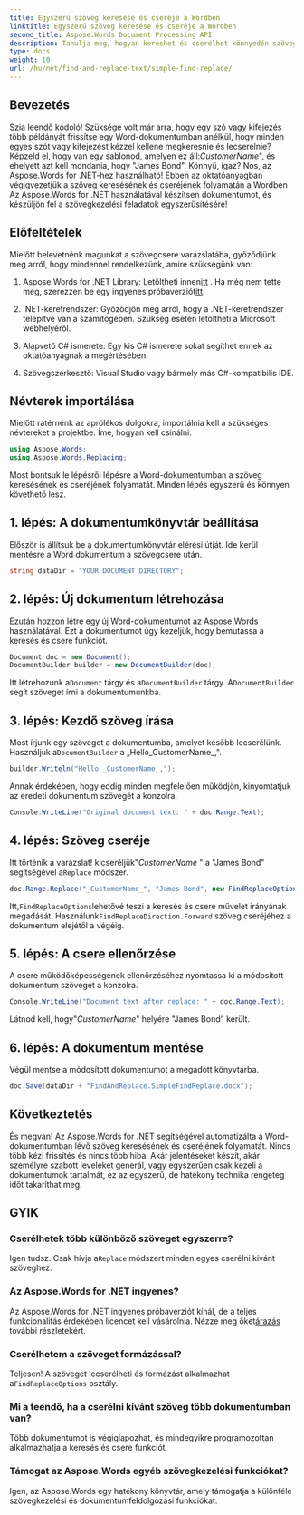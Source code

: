 ```yaml
---
title: Egyszerű szöveg keresése és cseréje a Wordben
linktitle: Egyszerű szöveg keresése és cseréje a Wordben
second_title: Aspose.Words Document Processing API
description: Tanulja meg, hogyan kereshet és cserélhet könnyedén szöveget Word dokumentumokban az Aspose.Words for .NET segítségével. Lépésről lépésre útmutató mellékelve.
type: docs
weight: 10
url: /hu/net/find-and-replace-text/simple-find-replace/
---
```

## Bevezetés

Szia leendő kódoló! Szüksége volt már arra, hogy egy szó vagy kifejezés több példányát frissítse egy Word-dokumentumban anélkül, hogy minden egyes szót vagy kifejezést kézzel kellene megkeresnie és lecserélnie? Képzeld el, hogy van egy sablonod, amelyen ez áll:_CustomerName_", és ehelyett azt kell mondania, hogy "James Bond". Könnyű, igaz? Nos, az Aspose.Words for .NET-hez használható! Ebben az oktatóanyagban végigvezetjük a szöveg keresésének és cseréjének folyamatán a Wordben Az Aspose.Words for .NET használatával készítsen dokumentumot, és készüljön fel a szövegkezelési feladatok egyszerűsítésére!

## Előfeltételek

Mielőtt belevetnénk magunkat a szövegcsere varázslatába, győződjünk meg arról, hogy mindennel rendelkezünk, amire szükségünk van:

1.  Aspose.Words for .NET Library: Letöltheti innen[itt](https://releases.aspose.com/words/net/) . Ha még nem tette meg, szerezzen be egy ingyenes próbaverziót[itt](https://releases.aspose.com/).

2. .NET-keretrendszer: Győződjön meg arról, hogy a .NET-keretrendszer telepítve van a számítógépen. Szükség esetén letöltheti a Microsoft webhelyéről.

3. Alapvető C# ismerete: Egy kis C# ismerete sokat segíthet ennek az oktatóanyagnak a megértésében.

4. Szövegszerkesztő: Visual Studio vagy bármely más C#-kompatibilis IDE.

## Névterek importálása

Mielőtt rátérnénk az aprólékos dolgokra, importálnia kell a szükséges névtereket a projektbe. Íme, hogyan kell csinálni:

```csharp
using Aspose.Words;
using Aspose.Words.Replacing;
```

Most bontsuk le lépésről lépésre a Word-dokumentumban a szöveg keresésének és cseréjének folyamatát. Minden lépés egyszerű és könnyen követhető lesz.

## 1. lépés: A dokumentumkönyvtár beállítása

Először is állítsuk be a dokumentumkönyvtár elérési útját. Ide kerül mentésre a Word dokumentum a szövegcsere után.

```csharp
string dataDir = "YOUR DOCUMENT DIRECTORY";
```

## 2. lépés: Új dokumentum létrehozása

Ezután hozzon létre egy új Word-dokumentumot az Aspose.Words használatával. Ezt a dokumentumot úgy kezeljük, hogy bemutassa a keresés és csere funkciót.

```csharp
Document doc = new Document();
DocumentBuilder builder = new DocumentBuilder(doc);
```

 Itt létrehozunk a`Document` tárgy és a`DocumentBuilder` tárgy. A`DocumentBuilder` segít szöveget írni a dokumentumunkba.

## 3. lépés: Kezdő szöveg írása

 Most írjunk egy szöveget a dokumentumba, amelyet később lecserélünk. Használjuk a`DocumentBuilder` a „Hello_CustomerName_,".

```csharp
builder.Writeln("Hello _CustomerName_,");
```

Annak érdekében, hogy eddig minden megfelelően működjön, kinyomtatjuk az eredeti dokumentum szövegét a konzolra.

```csharp
Console.WriteLine("Original document text: " + doc.Range.Text);
```

## 4. lépés: Szöveg cseréje

Itt történik a varázslat! kicseréljük"_CustomerName_ " a "James Bond" segítségével a`Replace` módszer. 

```csharp
doc.Range.Replace("_CustomerName_", "James Bond", new FindReplaceOptions(FindReplaceDirection.Forward));
```

 Itt,`FindReplaceOptions`lehetővé teszi a keresés és csere művelet irányának megadását. Használunk`FindReplaceDirection.Forward` szöveg cseréjéhez a dokumentum elejétől a végéig.

## 5. lépés: A csere ellenőrzése

A csere működőképességének ellenőrzéséhez nyomtassa ki a módosított dokumentum szövegét a konzolra.

```csharp
Console.WriteLine("Document text after replace: " + doc.Range.Text);
```

Látnod kell, hogy"_CustomerName_" helyére "James Bond" került.

## 6. lépés: A dokumentum mentése

Végül mentse a módosított dokumentumot a megadott könyvtárba.

```csharp
doc.Save(dataDir + "FindAndReplace.SimpleFindReplace.docx");
```

## Következtetés

És megvan! Az Aspose.Words for .NET segítségével automatizálta a Word-dokumentumban lévő szöveg keresésének és cseréjének folyamatát. Nincs több kézi frissítés és nincs több hiba. Akár jelentéseket készít, akár személyre szabott leveleket generál, vagy egyszerűen csak kezeli a dokumentumok tartalmát, ez az egyszerű, de hatékony technika rengeteg időt takaríthat meg.

## GYIK

### Cserélhetek több különböző szöveget egyszerre?
 Igen tudsz. Csak hívja a`Replace` módszert minden egyes cserélni kívánt szöveghez.

### Az Aspose.Words for .NET ingyenes?
Az Aspose.Words for .NET ingyenes próbaverziót kínál, de a teljes funkcionalitás érdekében licencet kell vásárolnia. Nézze meg őket[árazás](https://purchase.aspose.com/buy) további részletekért.

### Cserélhetem a szöveget formázással?
 Teljesen! A szöveget lecserélheti és formázást alkalmazhat a`FindReplaceOptions` osztály.

### Mi a teendő, ha a cserélni kívánt szöveg több dokumentumban van?
Több dokumentumot is végiglapozhat, és mindegyikre programozottan alkalmazhatja a keresés és csere funkciót.

### Támogat az Aspose.Words egyéb szövegkezelési funkciókat?
Igen, az Aspose.Words egy hatékony könyvtár, amely támogatja a különféle szövegkezelési és dokumentumfeldolgozási funkciókat.